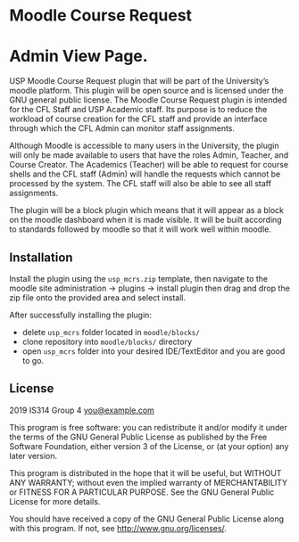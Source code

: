 # Moodle Course Request #


Admin View Page.
=======
USP Moodle Course Request plugin that will be part of the University’s moodle platform. This plugin will be open source and is licensed under the GNU general public license. The Moodle Course Request plugin is intended for the CFL Staff and USP Academic staff. Its purpose is to reduce the workload of course creation for the CFL staff and provide an interface through which the CFL Admin can monitor staff assignments.

Although Moodle is accessible to many users in the University, the plugin will only be made available to users that have the roles Admin, Teacher, and Course Creator. The Academics (Teacher) will be able to request for course shells and the CFL staff (Admin) will handle the requests which cannot be processed by the system. The CFL staff will also be able to see all staff assignments.

The plugin will be a block plugin which means that it will appear as a block on the moodle dashboard when it is made visible. It will be built according to standards followed by moodle so that it will work well within moodle.

## Installation ##

Install the plugin using the `usp_mcrs.zip` template, then navigate to the moodle site administration -> plugins -> install plugin then drag and drop the zip file onto the provided area and select install. 

After successfully installing the plugin:
  - delete `usp_mcrs` folder located in `moodle/blocks/`
  - clone repository into `moodle/blocks/` directory 
  - open `usp_mcrs` folder into your desired IDE/TextEditor and you are good to go.



## License ##

2019 IS314 Group 4 <you@example.com>

This program is free software: you can redistribute it and/or modify it under
the terms of the GNU General Public License as published by the Free Software
Foundation, either version 3 of the License, or (at your option) any later
version.

This program is distributed in the hope that it will be useful, but WITHOUT ANY
WARRANTY; without even the implied warranty of MERCHANTABILITY or FITNESS FOR A
PARTICULAR PURPOSE.  See the GNU General Public License for more details.

You should have received a copy of the GNU General Public License along with
this program.  If not, see <http://www.gnu.org/licenses/>.
